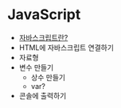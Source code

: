 # JavaScript
+ [자바스크립트란?](./JavaScript/0.JavaScript.md)
+ HTML에 자바스크립트 연결하기
+ 자료형
+ 변수 만들기
  + 상수 만들기
  + var?
+ 콘솔에 출력하기